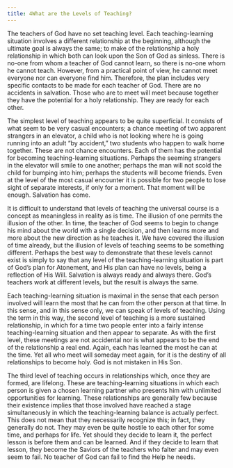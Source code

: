 ```yaml
---
title: 4What are the Levels of Teaching?
---
```


The teachers of God have no set teaching level. Each teaching-learning
situation involves a different relationship at the beginning, although
the ultimate goal is always the same; to make of the relationship a holy
relationship in which both can look upon the Son of God as sinless. There
is no-one from whom a teacher of God cannot learn, so there is no-one
whom he cannot teach. However, from a practical point of view, he cannot
meet everyone nor can everyone find him. Therefore, the plan includes
very specific contacts to be made for each teacher of God. There are no
accidents in salvation. Those who are to meet will meet because together
they have the potential for a holy relationship. They are ready for each
other.

The simplest level of teaching appears to be quite superficial. It
consists of what seem to be very casual encounters; a chance meeting of
two apparent strangers in an elevator, a child who is not looking where
he is going running into an adult “by accident,” two students who happen
to walk home together. These are not chance encounters. Each of them has
the potential for becoming teaching-learning situations. Perhaps the
seeming strangers in the elevator will smile to one another; perhaps the
man will not scold the child for bumping into him; perhaps the students
will become friends. Even at the level of the most casual encounter it
is possible for two people to lose sight of separate interests, if only
for a moment. That moment will be enough. Salvation has come.

It is difficult to understand that levels of teaching the universal
course is a concept as meaningless in reality as is time. The illusion of
one permits the illusion of the other. In time, the teacher of God seems
to begin to change his mind about the world with a single decision, and
then learns more and more about the new direction as he teaches it. We
have covered the illusion of time already, but the illusion of levels of
teaching seems to be something different. Perhaps the best way to
demonstrate that these levels cannot exist is simply to say that any
level of the teaching-learning situation is part of God’s plan for
Atonement, and His plan can have no levels, being a reflection of His
Will. Salvation is always ready and always there. God’s
teachers work at different levels, but the result is always the same.

Each teaching-learning situation is maximal in the sense that
each person involved will learn the most that he can from the other
person at that time. In this sense, and in this sense only, we can speak
of levels of teaching. Using the term in this way, the second level of
teaching is a more sustained relationship, in which for a time two
people enter into a fairly intense teaching-learning situation and then
appear to separate. As with the first level, these meetings are not
accidental nor is what appears to be the end of the relationship a real
end. Again, each has learned the most he can at the time. Yet all who
meet will someday meet again, for it is the destiny of all relationships
to become holy. God is not mistaken in His Son.

The third level of teaching occurs in relationships which, once they are
formed, are lifelong. These are teaching-learning situations in which
each person is given a chosen learning partner who presents him with
unlimited opportunities for learning. These relationships are generally
few because their existence implies that those involved have reached a
stage simultaneously in which the teaching-learning balance is actually
perfect. This does not mean that they necessarily recognize this; in
fact, they generally do not. They may even be quite hostile to each
other for some time, and perhaps for life. Yet should they decide to
learn it, the perfect lesson is before them and can be learned. And if
they decide to learn that lesson, they become the Saviors of the
teachers who falter and may even seem to fail. No teacher of God can
fail to find the Help he needs.

